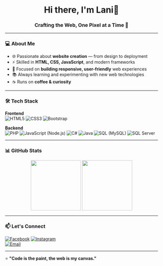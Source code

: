 <h1 align="center">Hi there, I'm Lani👋</h1>
<h3 align="center">Crafting the Web, One Pixel at a Time 🚀</h3>

---

### 💻 About Me
- 🌐 Passionate about **website creation** — from design to deployment  
- ⚡ Skilled in **HTML, CSS, JavaScript**, and modern frameworks  
- 🎯 Focused on **building responsive, user-friendly** web experiences  
- 📚 Always learning and experimenting with new web technologies  
- ☕ Runs on **coffee & curiosity**  

---

### 🛠 Tech Stack
**Frontend**  
![HTML5](https://img.shields.io/badge/HTML5-E34F26?style=for-the-badge&logo=html5&logoColor=white)
![CSS3](https://img.shields.io/badge/CSS3-1572B6?style=for-the-badge&logo=css3&logoColor=white)
![Bootstrap](https://img.shields.io/badge/Bootstrap-7952B3?style=for-the-badge&logo=bootstrap&logoColor=white)

**Backend**  
![PHP](https://img.shields.io/badge/PHP-777BB4?style=for-the-badge&logo=php&logoColor=white)
![JavaScript (Node.js)](https://img.shields.io/badge/Node.js-339933?style=for-the-badge&logo=nodedotjs&logoColor=white)
![C#](https://img.shields.io/badge/C%23-239120?style=for-the-badge&logo=c-sharp&logoColor=white)
![Java](https://img.shields.io/badge/Java-007396?style=for-the-badge&logo=openjdk&logoColor=white)
![SQL (MySQL)](https://img.shields.io/badge/MySQL-4479A1?style=for-the-badge&logo=mysql&logoColor=white)
![SQL Server](https://img.shields.io/badge/SQL%20Server-CC2927?style=for-the-badge&logo=microsoftsqlserver&logoColor=white)

---

### 📊 GitHub Stats
<p align="center">
<img src="https://github-readme-stats.vercel.app/api?username=dev-lani&show_icons=true&theme=tokyonight" height="165">
<img src="https://github-readme-stats.vercel.app/api/top-langs/?username=dev-lani&layout=compact&theme=tokyonight&v=1" height="165">
</p>

---

### 📫 Let's Connect
[![Facebook](https://img.shields.io/badge/Facebook-1877F2?style=flat&logo=facebook&logoColor=white)](https://www.facebook.com/lance.edwin.754)
[![Instagram](https://img.shields.io/badge/Instagram-E4405F?style=flat&logo=instagram&logoColor=white)](https://www.instagram.com/prettyboi_lani)  
[![Email](https://img.shields.io/badge/Email-D14836?style=flat&logo=gmail&logoColor=white)](https://mail.google.com/mail/?view=cm&fs=1&to=lanceedwinmarquezmaligaya@gmail.com)

---

⭐️ **"Code is the paint, the web is my canvas."**
